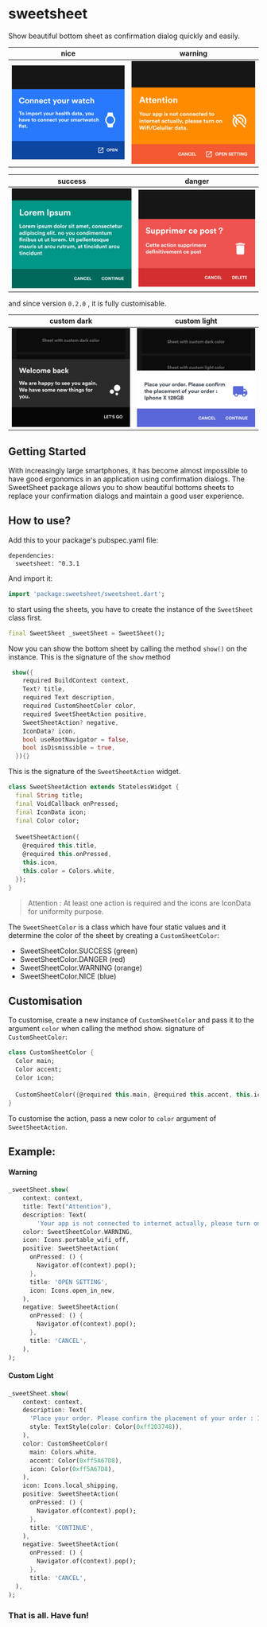 # sweetsheet
Show beautiful bottom sheet as confirmation dialog quickly and easily.

|                                         nice                                         |                                          warning                                           |
| :----------------------------------------------------------------------------------: | :----------------------------------------------------------------------------------------: |
| ![nice](https://github.com/CorneilleEdi/sweetsheet/raw/master/assets/nice_sheet.jpg) | ![warning](https://github.com/CorneilleEdi/sweetsheet/raw/master/assets/warning_sheet.jpg) |


|                                       success                                        |                                       danger                                       |
| :----------------------------------------------------------------------------------: | :--------------------------------------------------------------------------------: |
| ![success](https://github.com/CorneilleEdi/sweetsheet/raw/master/assets/success.jpg) | ![danger](https://github.com/CorneilleEdi/sweetsheet/raw/master/assets/danger.jpg) |

and since version `0.2.0` , it is fully customisable.

|                                    custom dark                                     |                                   custom light                                    |
| :--------------------------------------------------------------------------------: | :-------------------------------------------------------------------------------: |
| ![success](https://github.com/CorneilleEdi/sweetsheet/raw/master/assets/black.jpg) | ![danger](https://github.com/CorneilleEdi/sweetsheet/raw/master/assets/light.jpg) |


## Getting Started

With increasingly large smartphones, it has become almost impossible to have good ergonomics in an application using confirmation dialogs. 
The SweetSheet package allows you to show beautiful bottoms sheets to replace your confirmation dialogs and maintain a good user experience.

## How to use?

Add this to your package's pubspec.yaml file:

```
dependencies:
  sweetsheet: ^0.3.1
```

And import it:
```dart
import 'package:sweetsheet/sweetsheet.dart';
```

to start using the sheets, you have to create the instance of the 
`SweetSheet` class first.

```dart
final SweetSheet _sweetSheet = SweetSheet();
```

Now you can show the bottom sheet by calling the method `show()` on the instance.
This is the signature of the `show` method

```dart
 show({
    required BuildContext context,
    Text? title,
    required Text description,
    required CustomSheetColor color,
    required SweetSheetAction positive,
    SweetSheetAction? negative,
    IconData? icon,
    bool useRootNavigator = false,
    bool isDismissible = true,
  }){}
```

This is the signature of the `SweetSheetAction` widget.

```dart
class SweetSheetAction extends StatelessWidget {
  final String title;
  final VoidCallback onPressed;
  final IconData icon;
  final Color color;

  SweetSheetAction({
    @required this.title,
    @required this.onPressed,
    this.icon,
    this.color = Colors.white,
  });  
}
```

> Attention : At least one action is required and the icons are IconData for uniformity purpose.


The `SweetSheetColor` is a class which have four static values and it determine the color of the sheet by creating a `CustomSheetColor`:

- SweetSheetColor.SUCCESS (green)
- SweetSheetColor.DANGER (red)
- SweetSheetColor.WARNING (orange)
- SweetSheetColor.NICE (blue)

## Customisation
To customise, create a new instance of `CustomSheetColor` and pass it to the argument `color` when calling the method show.
signature of `CustomSheetColor`:

```dart
class CustomSheetColor {
  Color main;
  Color accent;
  Color icon;

  CustomSheetColor({@required this.main, @required this.accent, this.icon});
}
```
To customise the action, pass a new color to `color` argument of `SweetSheetAction`.

## Example:

#### Warning

```dart
_sweetSheet.show(
    context: context,
    title: Text("Attention"),
    description: Text(
        'Your app is not connected to internet actually, please turn on Wifi/Celullar data.'),
    color: SweetSheetColor.WARNING,
    icon: Icons.portable_wifi_off,
    positive: SweetSheetAction(
      onPressed: () {
        Navigator.of(context).pop();
      },
      title: 'OPEN SETTING',
      icon: Icons.open_in_new,
    ),
    negative: SweetSheetAction(
      onPressed: () {
        Navigator.of(context).pop();
      },
      title: 'CANCEL',
    ),
);
```

#### Custom Light

```dart
_sweetSheet.show(
    context: context,
    description: Text(
      'Place your order. Please confirm the placement of your order : Iphone X 128GB',
      style: TextStyle(color: Color(0xff2D3748)),
    ),
    color: CustomSheetColor(
      main: Colors.white,
      accent: Color(0xff5A67D8),
      icon: Color(0xff5A67D8),
    ),
    icon: Icons.local_shipping,
    positive: SweetSheetAction(
      onPressed: () {
        Navigator.of(context).pop();
      },
      title: 'CONTINUE',
    ),
    negative: SweetSheetAction(
      onPressed: () {
        Navigator.of(context).pop();
      },
      title: 'CANCEL',
  ),
);
```

### That is all. Have fun!
